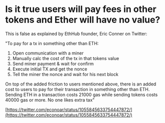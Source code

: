 # Is it true users will pay fees in other tokens and Ether will have no value?

This is false as explained by EthHub founder, Eric Conner on Twitter:

"To pay for a tx in something other than ETH:

1. Open communication with a miner 
2. Manually calc the cost of the tx in that tokens value
3. Send miner payment & wait for confirm
4. Execute initial TX and get the nonce
5. Tell the miner the nonce and wait for his next block

On top of the added friction to users mentioned above, there is an added cost to users to pay for their transaction in something other than ETH. Sending ETH in a transaction costs 21000 gas while sending tokens costs 40000 gas or more. No one likes extra tax"

[https://twitter.com/econoar/status/1055845633754447872/](https://twitter.com/econoar/status/1055845633754447872/)

